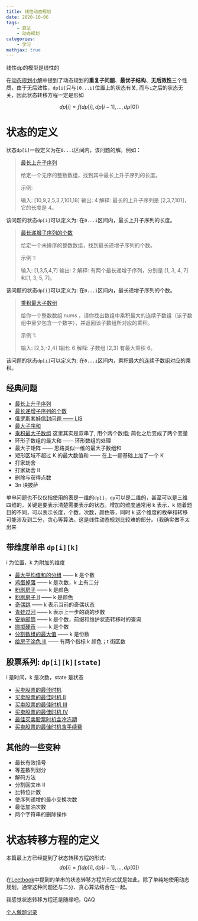 ```yaml
---
title: 线性动态规划
date: 2020-10-06 
tags: 
    - 算法
    - 动态规划
categories: 
    - 学习
mathjax: true
---
```


线性dp的模型是线性的

<!--more-->

在[动态规划小解](/hexo/2020/10/05/动态规划小解)中提到了动态规划的**重复子问题**、**最优子结构**、**无后效性**三个性质，由于无后效性，`dp[i]`只与`[0...i]`位置上的状态有关, 而与`i`之后的状态无关，因此状态转移方程一定是形如

$$dp[i]=f(dp[i],dp[i-1],...,dp[0])$$



# 状态的定义

状态`dp[i]`一般定义为在`0...i`区间内，该问题的解。例如： 

> [最长上升子序列](https://leetcode-cn.com/problems/longest-increasing-subsequence/)
>
> 给定一个无序的整数数组，找到其中最长上升子序列的长度。
>
> 示例:
>
> 输入: [10,9,2,5,3,7,101,18]
> 输出: 4 
> 解释: 最长的上升子序列是 [2,3,7,101]，它的长度是 4。

该问题的状态`dp[i]`可以定义为:   在`0...i`区间内，最长上升子序列的长度。



> [最长递增子序列的个数](https://leetcode-cn.com/problems/number-of-longest-increasing-subsequence/)
>
> 给定一个未排序的整数数组，找到最长递增子序列的个数。
>
> 示例 1:
>
> 输入: [1,3,5,4,7]
> 输出: 2
> 解释: 有两个最长递增子序列，分别是 [1, 3, 4, 7] 和[1, 3, 5, 7]。

该问题的状态`dp[i]`可以定义为:   在`0...i`区间内，最长递增子序列的个数。



> [乘积最大子数组](https://leetcode-cn.com/problems/maximum-product-subarray/)
>
> 给你一个整数数组 nums ，请你找出数组中乘积最大的连续子数组（该子数组中至少包含一个数字），并返回该子数组所对应的乘积。
>
> 示例 1:
>
> 输入: [2,3,-2,4]
> 输出: 6
> 解释: 子数组 [2,3] 有最大乘积 6。

该问题的状态`dp[i]`可以定义为:   在`0...i`区间内，乘积最大的连续子数组对应的乘积。

## 经典问题

- [最长上升子序列](https://www.notion.so/lincyawer/300-138e8978db5744928f2616373028a9f0)
- [最长递增子序列的个数](https://www.notion.so/lincyawer/673-3186cfca4a484352966dd85362b4e8c6)
- [俄罗斯套娃信封问题 —— LIS](https://www.notion.so/lincyawer/354-eb457214cfd942f189ee8682e36bd1b1)
- [最大子序和](https://www.notion.so/lincyawer/53-376afb491860407682bc729696fd5a5d)
- [乘积最大子数组](https://www.notion.so/lincyawer/152-de6eb17b698040c390b14224da634985)
  这里其实是双串了, 用个两个数组; 简化之后变成了两个变量
- 环形子数组的最大和 —— 环形数组的处理
- 最大子矩阵 —— 思路类似一维的最大子数组和
- 矩形区域不超过 K 的最大数值和 —— 在上一题基础上加了一个 K
- 打家劫舍
- 打家劫舍 II
- 删除与获得点数
- 3n 块披萨



单串问题也不仅仅指使用的表是一维的`dp[]`，`dp`可以是二维的，甚至可以是三维四维的，关键是要表示清楚需要表示的状态。增加的维度通常用 k 表示，k 随着题目的不同，可以表示长度，个数，次数，颜色等，同时 k 这个维度的枚举和转移可能涉及到二分，贪心等算法。这是线性动态规划比较难的部分。（我确实做不太出来

## 带维度单串 `dp[i][k]`

i 为位置，k 为附加的维度

- [最大平均值和的分组](https://leetcode-cn.com/problems/largest-sum-of-averages/) —— k 是个数
- [鸡蛋掉落](https://leetcode-cn.com/problems/super-egg-drop/) —— k 是次数，k 上有二分
- [粉刷房子](https://leetcode-cn.com/problems/paint-house/) —— k 是颜色
- [粉刷房子 II](https://leetcode-cn.com/problems/paint-house-ii/solution/) —— k 是颜色
- [奇偶跳](https://leetcode-cn.com/problems/odd-even-jump/) —— k 表示当前的奇偶状态
- [青蛙过河](https://leetcode-cn.com/problems/frog-jump/) —— k 表示上一步的跳的步数
- [安排邮筒](https://leetcode-cn.com/problems/allocate-mailboxes/) —— k 是个数，前缀和维护状态转移时的查询
- [抛掷硬币](https://leetcode-cn.com/problems/toss-strange-coins/) —— k 是个数
- [分割数组的最大值](https://leetcode-cn.com/problems/split-array-largest-sum/) —— k 是份数
- [给房子涂色 III](https://leetcode-cn.com/problems/paint-house-iii/) —— 有两个指标 k 颜色；t 街区数

## 股票系列: `dp[i][k][state]` 

 i 是时间，k 是次数，state 是状态

- [买卖股票的最佳时机](https://leetcode-cn.com/problems/best-time-to-buy-and-sell-stock/)
- [买卖股票的最佳时机 II](https://leetcode-cn.com/problems/best-time-to-buy-and-sell-stock-ii/)
- [买卖股票的最佳时机 III](https://leetcode-cn.com/problems/best-time-to-buy-and-sell-stock-iii/)
- [买卖股票的最佳时机 IV](https://leetcode-cn.com/problems/best-time-to-buy-and-sell-stock-iv/)
- [最佳买卖股票时机含冷冻期](https://leetcode-cn.com/problems/best-time-to-buy-and-sell-stock-with-cooldown/)
- [买卖股票的最佳时机含手续费](https://leetcode-cn.com/leetbook/read/dynamic-programming-1-plus/5p3gpd/)



## 其他的一些变种

- 最长有效括号
- 等差数列划分
- 解码方法
- 分割回文串 II
- 比特位计数
- 使序列递增的最小交换次数
- 最低加油次数
- 两个字符串的删除操作









# 状态转移方程的定义

本篇最上方已经提到了状态转移方程的形式: $$dp[i]=f(dp[i],dp[i-1],...,dp[0])$$

在[Leetbook](https://leetcode-cn.com/leetbook/read/dynamic-programming-1-plus/5o8l2i/)中提到的单串的状态转移方程的形式就是如此，除了单纯地使用动态规划，通常这种问题还与二分、贪心算法结合在一起。



我感觉状态转移方程还是随缘吧，QAQ

[个人做题记录](https://www.notion.so/lincyawer/93a8fb2e4b84468f9a5f300929cd33e0?v=17554a5dd11748a4a6cd737368fdcd21)